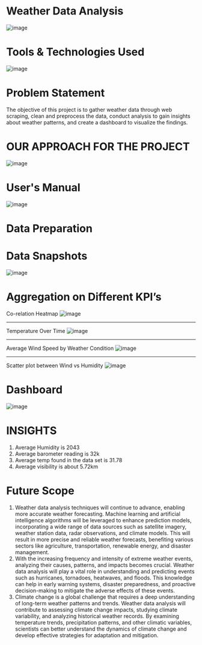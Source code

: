# Weather Data Analysis
![image](https://github.com/Sudhansu352010/Weather-Data-Prediction-Analysis/assets/131376814/84c997fd-5e81-4256-bccd-ab8f4b83d061)

# Tools & Technologies Used
![image](https://github.com/Sudhansu352010/Weather-Data-Prediction-Analysis/assets/131376814/8c358cc9-e51a-417a-88d1-96da682af1c7)


# Problem Statement
The objective of this project is to gather weather data through web scraping, clean and preprocess the data, conduct analysis to gain insights about weather patterns, and create a dashboard to visualize the findings.

# OUR APPROACH FOR THE PROJECT
![image](https://github.com/Sudhansu352010/Weather-Data-Prediction-Analysis/assets/131376814/1ad7694d-0d8a-46b7-8006-678c4b69b98b)

# User's Manual
![image](https://github.com/Sudhansu352010/Weather-Data-Prediction-Analysis/assets/131376814/e89ab3c4-b0b2-4979-9988-03419fcff091)

# Data Preparation
# Data Snapshots
![image](https://github.com/Sudhansu352010/Weather-Data-Prediction-Analysis/assets/131376814/97d6059a-6927-4598-b9c4-cbfac2c93c60)


# Aggregation on Different KPI’s
Co-relation Heatmap
![image](https://github.com/Sudhansu352010/Weather-Data-Prediction-Analysis/assets/131376814/3025d03e-03ad-472c-adc8-9f65eccc2b44)

----------------------------------------------------------------------------------------------------------------------------------

Temperature Over Time
![image](https://github.com/Sudhansu352010/Weather-Data-Prediction-Analysis/assets/131376814/4f93b405-9f77-46fa-9dbf-84d40ff2ecce)

-----------------------------------------------------------------------------------------------------------------------------------
Average Wind Speed by Weather Condition
![image](https://github.com/Sudhansu352010/Weather-Data-Prediction-Analysis/assets/131376814/2f5a17b1-78ae-486a-a8bc-2d2bb6da654d)

-----------------------------------------------------------------------------------------------------------------------------------
Scatter plot between Wind vs Humidity
![image](https://github.com/Sudhansu352010/Weather-Data-Prediction-Analysis/assets/131376814/9ddb64c3-8f35-4efd-a916-69e8301daa82)

# Dashboard
![image](https://github.com/Sudhansu352010/Weather-Data-Prediction-Analysis/assets/131376814/b6be8e47-3cb0-4a2f-aafd-45f5eafe6b83)


# INSIGHTS
1. Average Humidity is 2043
2. Average barometer reading is 32k
3. Average temp found in the data set is 31.78
4. Average visibility is about 5.72km

# Future Scope
1. Weather data analysis techniques will continue to advance, enabling more accurate weather forecasting. Machine learning and artificial intelligence algorithms will be leveraged to enhance prediction models, incorporating a wide range of data sources such as satellite imagery, weather station data, radar observations, and climate models. This will result in more precise and reliable weather forecasts, benefiting various sectors like agriculture, transportation, renewable energy, and disaster management.
2. With the increasing frequency and intensity of extreme weather events, analyzing their causes, patterns, and impacts becomes crucial. Weather data analysis will play a vital role in understanding and predicting events such as hurricanes, tornadoes, heatwaves, and floods. This knowledge can help in early warning systems, disaster preparedness, and proactive decision-making to mitigate the adverse effects of these events.
3. Climate change is a global challenge that requires a deep understanding of long-term weather patterns and trends. Weather data analysis will contribute to assessing climate change impacts, studying climate variability, and analyzing historical weather records. By examining temperature trends, precipitation patterns, and other climatic variables, scientists can better understand the dynamics of climate change and develop effective strategies for adaptation and mitigation.





